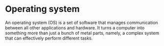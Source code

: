 # Operating system
An operating system (OS) is a set of software that manages communication between all other applications and hardware. It turns a computer into something more than just a bunch of metal parts, namely, a complex system that can effectively perform different tasks.
